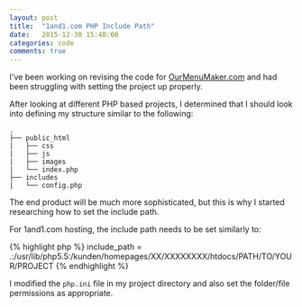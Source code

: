 ```yaml
---
layout: post
title:  "1and1.com PHP Include Path"
date:   2015-12-30 15:40:00
categories: code
comments: true
---
```


I've been working on revising the code for [OurMenuMaker.com](http://ourmenumaker.com) and had been 
struggling with setting the project up properly. 

After looking at different PHP based projects, I determined that I should look into defining my 
structure similar to the following:

    .
    ├── public_html
    |   ├── css
    |   ├── js
    |   ├── images
    |   └── index.php
    ├── includes
    |   └── config.php

The end product will be much more sophisticated, but this is why I started researching how to set the include path.

For 1and1.com hosting, the include path needs to be set similarly to:

{% highlight php %}
    include_path = .:/usr/lib/php5.5:/kunden/homepages/XX/XXXXXXXX/htdocs/PATH/TO/YOUR/PROJECT
{% endhighlight %}

I modified the `php.ini` file in my project directory and also set the folder/file permissions as appropriate.